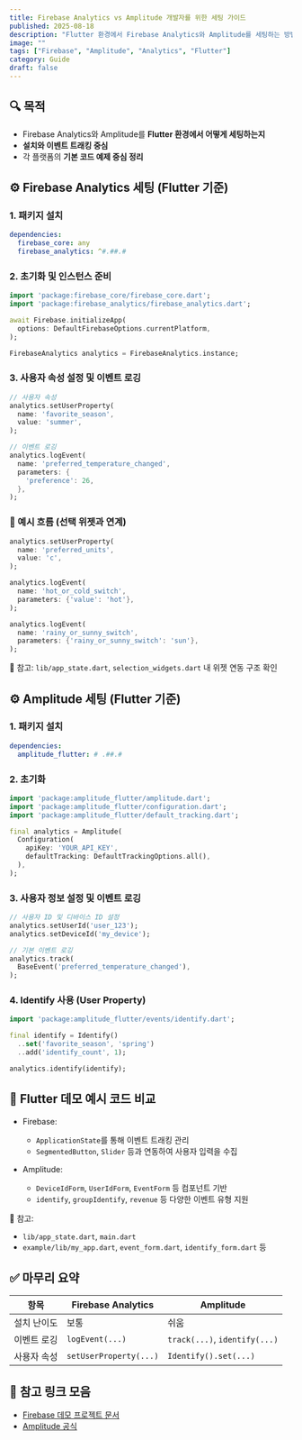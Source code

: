 ```yaml
---
title: Firebase Analytics vs Amplitude 개발자를 위한 세팅 가이드
published: 2025-08-18
description: "Flutter 환경에서 Firebase Analytics와 Amplitude를 세팅하는 방법"
image: ""
tags: ["Firebase", "Amplitude", "Analytics", "Flutter"]
category: Guide
draft: false
---
```


## 🔍 목적

- Firebase Analytics와 Amplitude를 **Flutter 환경에서 어떻게 세팅하는지**
- **설치와 이벤트 트래킹 중심**
- 각 플랫폼의 **기본 코드 예제 중심 정리**

## ⚙️ Firebase Analytics 세팅 (Flutter 기준)

### 1. 패키지 설치

```yaml
dependencies:
  firebase_core: any
  firebase_analytics: ^#.##.#
```

### 2. 초기화 및 인스턴스 준비

```dart
import 'package:firebase_core/firebase_core.dart';
import 'package:firebase_analytics/firebase_analytics.dart';

await Firebase.initializeApp(
  options: DefaultFirebaseOptions.currentPlatform,
);

FirebaseAnalytics analytics = FirebaseAnalytics.instance;
```

### 3. 사용자 속성 설정 및 이벤트 로깅

```dart
// 사용자 속성
analytics.setUserProperty(
  name: 'favorite_season',
  value: 'summer',
);

// 이벤트 로깅
analytics.logEvent(
  name: 'preferred_temperature_changed',
  parameters: {
    'preference': 26,
  },
);
```

### 🔧 예시 흐름 (선택 위젯과 연계)

```dart
analytics.setUserProperty(
  name: 'preferred_units',
  value: 'c',
);

analytics.logEvent(
  name: 'hot_or_cold_switch',
  parameters: {'value': 'hot'},
);

analytics.logEvent(
  name: 'rainy_or_sunny_switch',
  parameters: {'rainy_or_sunny_switch': 'sun'},
);
```

📁 참고: `lib/app_state.dart`, `selection_widgets.dart` 내 위젯 연동 구조 확인

## ⚙️ Amplitude 세팅 (Flutter 기준)

### 1. 패키지 설치

```yaml
dependencies:
  amplitude_flutter: # .##.#
```

### 2. 초기화

```dart
import 'package:amplitude_flutter/amplitude.dart';
import 'package:amplitude_flutter/configuration.dart';
import 'package:amplitude_flutter/default_tracking.dart';

final analytics = Amplitude(
  Configuration(
    apiKey: 'YOUR_API_KEY',
    defaultTracking: DefaultTrackingOptions.all(),
  ),
);
```

### 3. 사용자 정보 설정 및 이벤트 로깅

```dart
// 사용자 ID 및 디바이스 ID 설정
analytics.setUserId('user_123');
analytics.setDeviceId('my_device');

// 기본 이벤트 로깅
analytics.track(
  BaseEvent('preferred_temperature_changed'),
);
```

### 4. Identify 사용 (User Property)

```dart
import 'package:amplitude_flutter/events/identify.dart';

final identify = Identify()
  ..set('favorite_season', 'spring')
  ..add('identify_count', 1);

analytics.identify(identify);
```

## 🧪 Flutter 데모 예시 코드 비교

- Firebase:

  - `ApplicationState`를 통해 이벤트 트래킹 관리
  - `SegmentedButton`, `Slider` 등과 연동하여 사용자 입력을 수집

- Amplitude:

  - `DeviceIdForm`, `UserIdForm`, `EventForm` 등 컴포넌트 기반
  - `identify`, `groupIdentify`, `revenue` 등 다양한 이벤트 유형 지원

📁 참고:

- `lib/app_state.dart`, `main.dart`
- `example/lib/my_app.dart`, `event_form.dart`, `identify_form.dart` 등

## ✅ 마무리 요약

| 항목        | Firebase Analytics     | Amplitude                     |
| ----------- | ---------------------- | ----------------------------- |
| 설치 난이도 | 보통                   | 쉬움                          |
| 이벤트 로깅 | `logEvent(...)`        | `track(...)`, `identify(...)` |
| 사용자 속성 | `setUserProperty(...)` | `Identify().set(...)`         |

## 📁 참고 링크 모음

- [Firebase 데모 프로젝트 문서](https://support.google.com/analytics/answer/6367342#zippy=%2Cin-this-article)
- [Amplitude 공식](https://amplitude.com/ko-kr)
